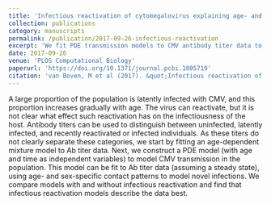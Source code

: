 ```yaml
---
title: 'Infectious reactivation of cytomegalovirus explaining age- and sex-specific patterns of seroprevalence'
collection: publications
category: manuscripts
permalink: /publication/2017-09-26-infectious-reactivation
excerpt: 'We fit PDE transmission models to CMV antibody titer data to investigate the effect of reactivation on infectiousness.'
date: 2017-09-26
venue: 'PLOS Computational Biology'
paperurl: 'https://doi.org/10.1371/journal.pcbi.1005719'
citation: 'van Boven, M et al (2017). &quot;Infectious reactivation of cytomegalovirus explaining age- and sex-specific patterns of seroprevalence.&quot; <i>PLOS Computational Biology</i>. 13(9): e1005719.'
---
```


A large proportion of the population is latently infected with CMV, and this proportion increases gradually with age. The virus can reactivate, but it is not clear what effect such reactivation has on the infectiousness of the host. Antibody titers can be used to distinguish between uninfected, latently infected, and recently reactivated or infected individuals.
As these titers do not clearly separate these categories, we start by fitting an age-dependent mixture model to Ab titer data. Next, we construct a PDE model (with age and time as independent variables) to model CMV transmission in the population. This model can be fit to Ab titer data (assuming a steady state), using age- and sex-specific contact patterns to model novel infections. 
We compare models with and without infectious reactivation and find that infectious reactivation models describe the data best.